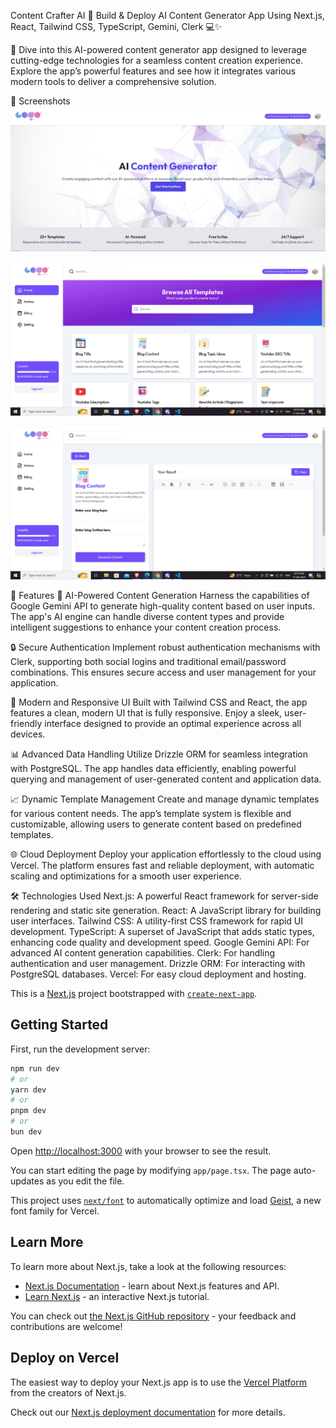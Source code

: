 Content Crafter AI 🚀
Build & Deploy AI Content Generator App Using Next.js, React, Tailwind CSS, TypeScript, Gemini, Clerk 💻✨

🎉 Dive into this AI-powered content generator app designed to leverage cutting-edge technologies for a seamless content creation experience. Explore the app’s powerful features and see how it integrates various modern tools to deliver a comprehensive solution.

📸 Screenshots
![Screenshot 184](public/Screenshot%20(184).png)

![Screenshot 185](public/Screenshot%20(185).png)

![Screenshot 186](public/Screenshot%20(186).png)



🌟 Features
🧠 AI-Powered Content Generation
Harness the capabilities of Google Gemini API to generate high-quality content based on user inputs. The app's AI engine can handle diverse content types and provide intelligent suggestions to enhance your content creation process.

🔒 Secure Authentication
Implement robust authentication mechanisms with Clerk, supporting both social logins and traditional email/password combinations. This ensures secure access and user management for your application.

🎨 Modern and Responsive UI
Built with Tailwind CSS and React, the app features a clean, modern UI that is fully responsive. Enjoy a sleek, user-friendly interface designed to provide an optimal experience across all devices.

📊 Advanced Data Handling
Utilize Drizzle ORM for seamless integration with PostgreSQL. The app handles data efficiently, enabling powerful querying and management of user-generated content and application data.

📈 Dynamic Template Management
Create and manage dynamic templates for various content needs. The app’s template system is flexible and customizable, allowing users to generate content based on predefined templates.

🌐 Cloud Deployment
Deploy your application effortlessly to the cloud using Vercel. The platform ensures fast and reliable deployment, with automatic scaling and optimizations for a smooth user experience.


🛠️ Technologies Used
Next.js: A powerful React framework for server-side rendering and static site generation.
React: A JavaScript library for building user interfaces.
Tailwind CSS: A utility-first CSS framework for rapid UI development.
TypeScript: A superset of JavaScript that adds static types, enhancing code quality and development speed.
Google Gemini API: For advanced AI content generation capabilities.
Clerk: For handling authentication and user management.
Drizzle ORM: For interacting with PostgreSQL databases.
Vercel: For easy cloud deployment and hosting.








This is a [Next.js](https://nextjs.org) project bootstrapped with [`create-next-app`](https://nextjs.org/docs/app/api-reference/cli/create-next-app).

## Getting Started

First, run the development server:

```bash
npm run dev
# or
yarn dev
# or
pnpm dev
# or
bun dev
```

Open [http://localhost:3000](http://localhost:3000) with your browser to see the result.

You can start editing the page by modifying `app/page.tsx`. The page auto-updates as you edit the file.

This project uses [`next/font`](https://nextjs.org/docs/app/building-your-application/optimizing/fonts) to automatically optimize and load [Geist](https://vercel.com/font), a new font family for Vercel.

## Learn More

To learn more about Next.js, take a look at the following resources:

- [Next.js Documentation](https://nextjs.org/docs) - learn about Next.js features and API.
- [Learn Next.js](https://nextjs.org/learn) - an interactive Next.js tutorial.

You can check out [the Next.js GitHub repository](https://github.com/vercel/next.js) - your feedback and contributions are welcome!

## Deploy on Vercel

The easiest way to deploy your Next.js app is to use the [Vercel Platform](https://vercel.com/new?utm_medium=default-template&filter=next.js&utm_source=create-next-app&utm_campaign=create-next-app-readme) from the creators of Next.js.

Check out our [Next.js deployment documentation](https://nextjs.org/docs/app/building-your-application/deploying) for more details.
